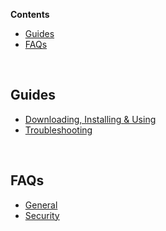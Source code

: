 **Contents**

- [Guides](#guides)
- [FAQs](#faqs)
<!-- - [FAQs](#faqs)
- [Other Lists](#other-lists) -->

<br>

## Guides

- [Downloading, Installing & Using](https://github.com/Anarios/return-youtube-dislike/wiki/Downloading,-Installing-&-Using)
- [Troubleshooting](https://github.com/Anarios/return-youtube-dislike/wiki/Troubleshooting-Guide)
<!-- - [FAQ](FAQ.md)
- [When & How to Report Bugs](Guide__Bug_Reporting.md)
- [Contributing](https://github.com/Anarios/return-youtube-dislike/blob/main/CONTRIBUTING.md) -->
<!-- - [How to update wiki](/) -->

<br>


## FAQs

- [General](https://github.com/Anarios/return-youtube-dislike/blob/main/FAQ.md)
- [Security](FAQ_Privacy.mdhttps://github.com/Anarios/return-youtube-dislike/blob/main/SECURITY-FAQ.md)

<!-- - [Privacy](FAQ_Privacy.md)
- [Technical](FAQ_Technical.md)
- [Creators](FAQ_Creators.md)

<br>

## Other Lists

- [Common Problems](Common_Problems.md)
- [Repeated Questions](Repeated_Questions.md)
- [Repeated Feature requests](Repeated_Feature_requests.md)
- [Repeated Issues](Repeated_Issues.md) -->
